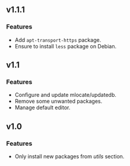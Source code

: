 
## v1.1.1

### Features
* Add `apt-transport-https` package.
* Ensure to install `less` package on Debian.

## v1.1

### Features
* Configure and update mlocate/updatedb.
* Remove some unwanted packages.
* Manage default editor.

## v1.0

### Features
* Only install new packages from *utils* section.
